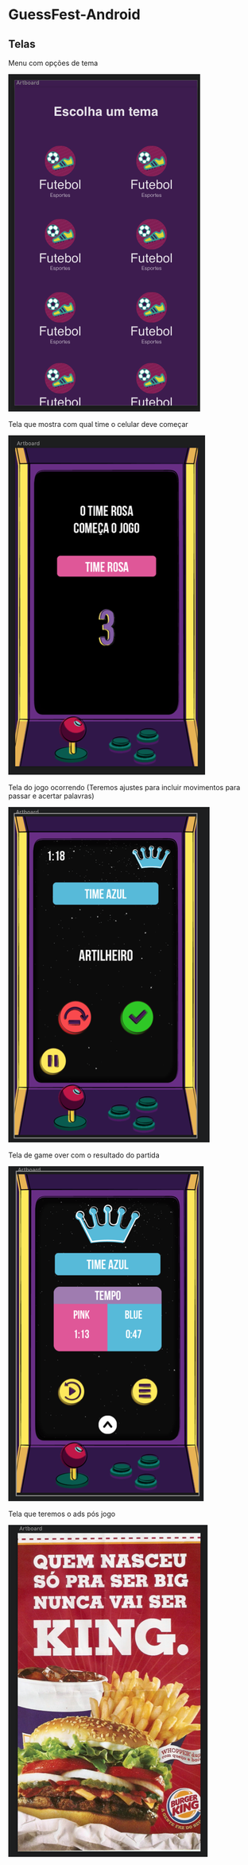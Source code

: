 # GuessFest-Android

## Telas

Menu com opções de tema

![alt text](https://github.com/VictorLealdeAlmeida/GuessFest-Android/blob/master/Mockup/Menu%20de%20temas.png)

Tela que mostra com qual time o celular deve começar

![alt text](https://github.com/VictorLealdeAlmeida/GuessFest-Android/blob/master/Mockup/Pré%20jogo.png)

Tela do jogo ocorrendo (Teremos ajustes para incluir movimentos para passar e acertar palavras)

![alt text](https://github.com/VictorLealdeAlmeida/GuessFest-Android/blob/master/Mockup/Jogo.png)

Tela de game over com o resultado do partida

![alt text](https://github.com/VictorLealdeAlmeida/GuessFest-Android/blob/master/Mockup/Game%20over.png)

Tela que teremos o ads pós jogo

![alt text](https://github.com/VictorLealdeAlmeida/GuessFest-Android/blob/master/Mockup/Ads.png)
